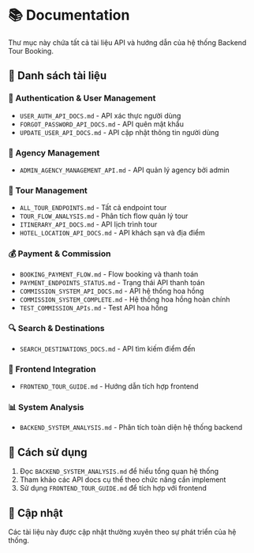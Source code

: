 # 📚 Documentation

Thư mục này chứa tất cả tài liệu API và hướng dẫn của hệ thống Backend Tour Booking.

## 📖 Danh sách tài liệu

### 🔐 Authentication & User Management
- `USER_AUTH_API_DOCS.md` - API xác thực người dùng
- `FORGOT_PASSWORD_API_DOCS.md` - API quên mật khẩu
- `UPDATE_USER_API_DOCS.md` - API cập nhật thông tin người dùng

### 🏢 Agency Management
- `ADMIN_AGENCY_MANAGEMENT_API.md` - API quản lý agency bởi admin

### 🎯 Tour Management  
- `ALL_TOUR_ENDPOINTS.md` - Tất cả endpoint tour
- `TOUR_FLOW_ANALYSIS.md` - Phân tích flow quản lý tour
- `ITINERARY_API_DOCS.md` - API lịch trình tour
- `HOTEL_LOCATION_API_DOCS.md` - API khách sạn và địa điểm

### 💰 Payment & Commission
- `BOOKING_PAYMENT_FLOW.md` - Flow booking và thanh toán
- `PAYMENT_ENDPOINTS_STATUS.md` - Trạng thái API thanh toán
- `COMMISSION_SYSTEM_API_DOCS.md` - API hệ thống hoa hồng
- `COMMISSION_SYSTEM_COMPLETE.md` - Hệ thống hoa hồng hoàn chính
- `TEST_COMMISSION_APIs.md` - Test API hoa hồng

### 🔍 Search & Destinations
- `SEARCH_DESTINATIONS_DOCS.md` - API tìm kiếm điểm đến

### 🎨 Frontend Integration
- `FRONTEND_TOUR_GUIDE.md` - Hướng dẫn tích hợp frontend

### 📊 System Analysis
- `BACKEND_SYSTEM_ANALYSIS.md` - Phân tích toàn diện hệ thống backend

## 🚀 Cách sử dụng

1. Đọc `BACKEND_SYSTEM_ANALYSIS.md` để hiểu tổng quan hệ thống
2. Tham khảo các API docs cụ thể theo chức năng cần implement
3. Sử dụng `FRONTEND_TOUR_GUIDE.md` để tích hợp với frontend

## 📝 Cập nhật

Các tài liệu này được cập nhật thường xuyên theo sự phát triển của hệ thống.
